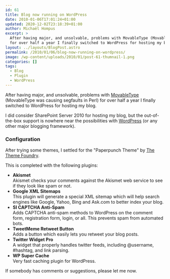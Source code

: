 ```yaml
---
id: 61
title: Blog now running on WordPress
date: 2010-01-06T17:01:24+01:00
updated: 2020-12-02T23:18:39+01:00
author: Michaël Hompus
excerpt: >
  After having major, and unsolvable, problems with MovableType (MovableType was causing segfaults in Perl)
  for over half a year I finally switched to WordPress for hosting my blog.
layout: ../layouts/BlogPost.astro
permalink: /2010/01/06/blog-now-running-on-wordpress/
image: /wp-content/uploads/2010/01/post-61-thumnail-1.png
categories: []
tags:
  - Blog
  - Plugin
  - WordPress
---
```


After having major, and unsolvable, problems with [MovableType](https://movabletype.org/) (MovableType was causing segfaults in Perl) for over half a year I finally switched to WordPress for hosting my blog.

I did consider SharePoint Server 2010 for hosting my blog, but the out-of-the-box support is nowhere near the possibilities with [WordPress](https://wordpress.org/) (or any other major blogging framework).

<!--more-->

### Configuration

After trying some themes, I settled for the "Paperpunch Theme" by [The Theme Foundry](https://thethemefoundry.com/).

This is completed with the following plugins:

- **Akismet**  
   Akismet checks your comments against the Akismet web service to see if they look like spam or not.
- **Google XML Sitemaps**  
   This plugin will generate a special XML sitemap which will help search engines like Google, Yahoo, Bing and Ask.com to better index your blog.
- **SI CAPTCHA Anti-Spam**  
   Adds CAPTCHA anti-spam methods to WordPress on the comment form, registration form, login, or all.
   This prevents spam from automated bots.
- **TweetMeme Retweet Button**  
   Adds a button which easily lets you retweet your blog posts.
- **Twitter Widget Pro**  
   A widget that properly handles twitter feeds, including @username, #hashtag, and link parsing.
- **WP Super Cache**  
   Very fast caching plugin for WordPress.

If somebody has comments or suggestions, please let me now.
